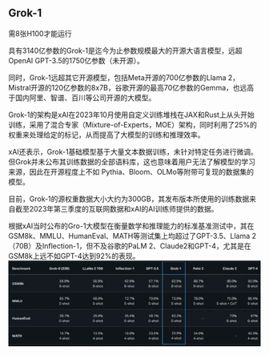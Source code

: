 ## Grok-1
需8张H100才能运行

具有3140亿参数的Grok-1是迄今为止参数规模最大的开源大语言模型，远超OpenAI GPT-3.5的1750亿参数（未开源）。

同时，Grok-1远超其它开源模型，包括Meta开源的700亿参数的Llama 2，Mistral开源的120亿参数的8x7B，谷歌开源的最高70亿参数的Gemma，也远高于国内阿里、智谱、百川等公司开源的大模型。

Grok-1的架构是xAI在2023年10月使用自定义训练堆栈在JAX和Rust上从头开始训练，采用了混合专家（Mixture-of-Experts，MOE）架构，同时利用了25%的权重来处理给定的标记，从而提高了大模型的训练和推理效率。

xAI还表示，Grok-1基础模型基于大量文本数据训练，未针对特定任务进行微调。但Grok并未公布其训练数据的全部语料库，这也意味着用户无法了解模型的学习来源，因此在开源程度上不如 Pythia、Bloom、OLMo等附带可复现的数据集的模型。

目前，Grok-1的源权重数据大小大约为300GB，其发布版本所使用的训练数据来自截至2023年第三季度的互联网数据和xAI的AI训练师提供的数据。

根据xAI当时公布的Gro-1大模型在衡量数学和推理能力的标准基准测试中，其在GSM8k、MMLU、HumanEval、MATH等测试集上均超过了GPT-3.5、Llama 2（70B）及Inflection-1，但不及谷歌的PaLM 2、Claude2和GPT-4，尤其是在GSM8k上远不如GPT-4达到92%的表现。   
![alt text](assets_picture/nlp/image.png)










